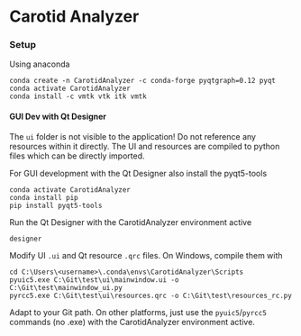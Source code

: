 # Carotid Analyzer



### Setup

Using anaconda

```
conda create -n CarotidAnalyzer -c conda-forge pyqtgraph=0.12 pyqt
conda activate CarotidAnalyzer
conda install -c vmtk vtk itk vmtk
```



#### GUI Dev with Qt Designer

The `ui` folder is not visible to the application! Do not reference any resources within it directly. The UI and resources are compiled to python files which can be directly imported. 

For GUI development with the Qt Designer also install the pyqt5-tools

```
conda activate CarotidAnalyzer
conda install pip
pip install pyqt5-tools
```

Run the Qt Designer with the CarotidAnalyzer environment active

```
designer
```

Modify UI `.ui` and Qt resource `.qrc` files. On Windows, compile them with

```
cd C:\Users\<username>\.conda\envs\CarotidAnalyzer\Scripts
pyuic5.exe C:\Git\test\ui\mainwindow.ui -o C:\Git\test\mainwindow_ui.py
pyrcc5.exe C:\Git\test\ui\resources.qrc -o C:\Git\test\resources_rc.py
```

Adapt to your Git path. On other platforms, just use the `pyuic5`/`pyrcc5` commands (no .exe) with the CarotidAnalyzer environment active.

